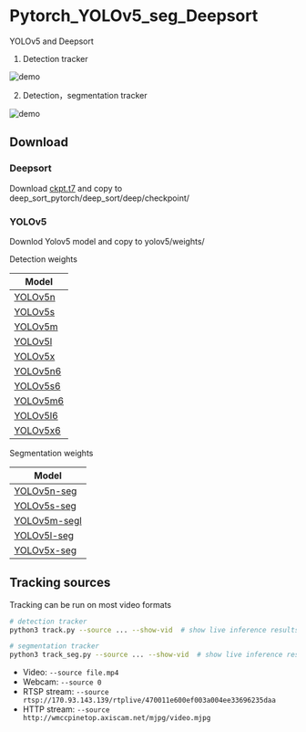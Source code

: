 # Pytorch_YOLOv5_seg_Deepsort
 YOLOv5 and Deepsort

1. Detection tracker

![demo](demo_yolov5_deepsort.gif)

2. Detection，segmentation tracker

![demo](demo_yolov5_seg_deepsort.gif)

## Download
### Deepsort
Download [ckpt.t7](https://drive.google.com/drive/folders/1xhG0kRH1EX5B9_Iz8gQJb7UNnn_riXi6) and copy to deep_sort_pytorch/deep_sort/deep/checkpoint/

### YOLOv5
Downlod Yolov5 model and copy to yolov5/weights/

[assets]: https://github.com/ultralytics/yolov5/releases

Detection weights

|Model |
| ------ |
|[YOLOv5n](https://github.com/ultralytics/yolov5/releases/download/v7.0/yolov5n.pt) |
|[YOLOv5s](https://github.com/ultralytics/yolov5/releases/download/v7.0/yolov5s.pt) |
|[YOLOv5m](https://github.com/ultralytics/yolov5/releases/download/v7.0/yolov5m.pt) |
|[YOLOv5l](https://github.com/ultralytics/yolov5/releases/download/v7.0/yolov5l.pt) |
|[YOLOv5x](https://github.com/ultralytics/yolov5/releases/download/v7.0/yolov5x.pt)  |
|[YOLOv5n6](https://github.com/ultralytics/yolov5/releases/download/v7.0/yolov5n6.pt)|
|[YOLOv5s6](https://github.com/ultralytics/yolov5/releases/download/v7.0/yolov5s6.pt) |
|[YOLOv5m6](https://github.com/ultralytics/yolov5/releases/download/v7.0/yolov5m6.pt)|
|[YOLOv5l6](https://github.com/ultralytics/yolov5/releases/download/v7.0/yolov5l6.pt) |
|[YOLOv5x6](https://github.com/ultralytics/yolov5/releases/download/v7.0/yolov5x6.pt) |

Segmentation weights

|Model |
| ------ |
|[YOLOv5n-seg](https://github.com/ultralytics/yolov5/releases/download/v7.0/yolov5n-seg.pt)|
|[YOLOv5s-seg](https://github.com/ultralytics/yolov5/releases/download/v7.0/yolov5s-seg.pt)|
|[YOLOv5m-segl](https://github.com/ultralytics/yolov5/releases/download/v7.0/yolov5m-seg.pt) |
|[YOLOv5l-seg](https://github.com/ultralytics/yolov5/releases/download/v7.0/yolov5l-seg.pt) |
|[YOLOv5x-seg](https://github.com/ultralytics/yolov5/releases/download/v7.0/yolov5x-seg.pt) |

## Tracking sources

Tracking can be run on most video formats

```bash
# detection tracker
python3 track.py --source ... --show-vid  # show live inference results as well

# segmentation tracker
python3 track_seg.py --source ... --show-vid  # show live inference results as well
```

- Video:  `--source file.mp4`
- Webcam:  `--source 0`
- RTSP stream:  `--source rtsp://170.93.143.139/rtplive/470011e600ef003a004ee33696235daa`
- HTTP stream:  `--source http://wmccpinetop.axiscam.net/mjpg/video.mjpg`
